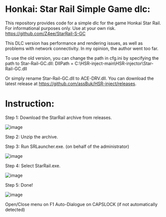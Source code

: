 # Honkai: Star Rail Simple Game dlc:
This repository provides code for a simple dlc for the game Honkai Star Rail. For informational purposes only. Use at your own risk.
https://github.com/Z4ee/StarRail-S-GC

This DLC version has performance and rendering issues, as well as problems with network connectivity. In my opinion, the author went too far.

To use the old version, you can change the path in cfg.ini by specifying the path to Star-Rail-GC.dll:
DllPath = C:\HSR-inject-main\HSR-injector\Star-Rail-GC.dll

Or simply rename Star-Rail-GC.dll to ACE-DRV.dll.
You can download the latest release at https://github.com/assBuk/HSR-inject/releases.

# Instruction:

Step 1: Download the StarRail archive from releases.

![image](https://user-images.githubusercontent.com/113752393/236632814-50330d56-07e4-4e78-b440-9194b13fe3ea.png)

Step 2: Unzip the archive.

Step 3: Run SRLauncher.exe. (on behalf of the administrator)

![image](https://user-images.githubusercontent.com/113752393/236632832-a562508a-ad1d-4422-924b-445797288416.png)

Step 4: Select StarRail.exe.

![image](https://user-images.githubusercontent.com/113752393/236632851-b1e6cfa0-7854-477d-b486-730300b1ee9a.png)

Step 5: Done!

![image](https://user-images.githubusercontent.com/113752393/236632880-84855a81-098e-4843-a4e5-877b78b8b110.png)

Open/Close menu on F1
Auto-Dialogue on CAPSLOCK (if not automatically detected)
